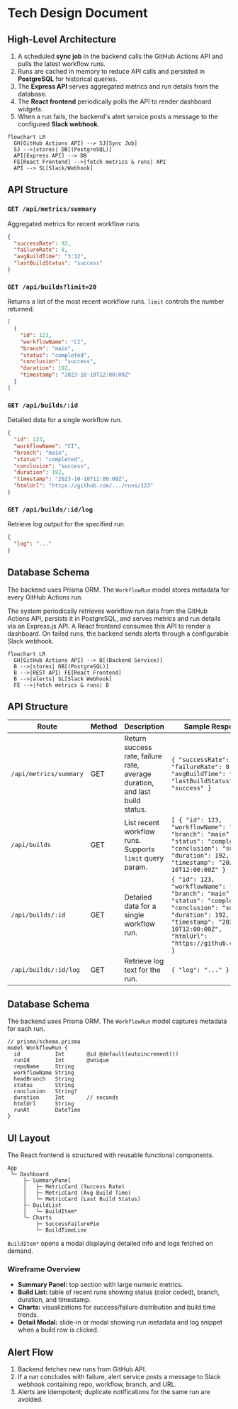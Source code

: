 # Tech Design Document

## High-Level Architecture

1. A scheduled **sync job** in the backend calls the GitHub Actions API and pulls the latest workflow runs.
2. Runs are cached in memory to reduce API calls and persisted in **PostgreSQL** for historical queries.
3. The **Express API** serves aggregated metrics and run details from the database.
4. The **React frontend** periodically polls the API to render dashboard widgets.
5. When a run fails, the backend's alert service posts a message to the configured **Slack webhook**.

```mermaid
flowchart LR
  GH[GitHub Actions API] --> SJ[Sync Job]
  SJ -->|stores| DB[(PostgreSQL)]
  API[Express API] --> DB
  FE[React Frontend] -->|fetch metrics & runs| API
  API --> SL[Slack/Webhook]
```

## API Structure
### `GET /api/metrics/summary`
Aggregated metrics for recent workflow runs.

```json
{
  "successRate": 92,
  "failureRate": 8,
  "avgBuildTime": "3:12",
  "lastBuildStatus": "success"
}
```

### `GET /api/builds?limit=20`
Returns a list of the most recent workflow runs. `limit` controls the number returned.

```json
[
  {
    "id": 123,
    "workflowName": "CI",
    "branch": "main",
    "status": "completed",
    "conclusion": "success",
    "duration": 192,
    "timestamp": "2023-10-10T12:00:00Z"
  }
]
```

### `GET /api/builds/:id`
Detailed data for a single workflow run.

```json
{
  "id": 123,
  "workflowName": "CI",
  "branch": "main",
  "status": "completed",
  "conclusion": "success",
  "duration": 192,
  "timestamp": "2023-10-10T12:00:00Z",
  "htmlUrl": "https://github.com/.../runs/123"
}
```

### `GET /api/builds/:id/log`
Retrieve log output for the specified run.

```json
{
  "log": "..."
}
```

## Database Schema
The backend uses Prisma ORM. The `WorkflowRun` model stores metadata for every GitHub Actions run.

The system periodically retrieves workflow run data from the GitHub Actions API, persists it in PostgreSQL, and serves metrics and run details via an Express.js API. A React frontend consumes this API to render a dashboard. On failed runs, the backend sends alerts through a configurable Slack webhook.

```mermaid
flowchart LR
  GH[GitHub Actions API] --> B[(Backend Service)]
  B -->|stores| DB[(PostgreSQL)]
  B -->|REST API| FE[React Frontend]
  B -->|alerts| SL[Slack Webhook]
  FE -->|fetch metrics & runs| B
```

## API Structure
| Route | Method | Description | Sample Response |
|-------|--------|-------------|-----------------|
| `/api/metrics/summary` | GET | Return success rate, failure rate, average duration, and last build status. | `{ "successRate": 92, "failureRate": 8, "avgBuildTime": "3:12", "lastBuildStatus": "success" }` |
| `/api/builds` | GET | List recent workflow runs. Supports `limit` query param. | `[ { "id": 123, "workflowName": "CI", "branch": "main", "status": "completed", "conclusion": "success", "duration": 192, "timestamp": "2023-10-10T12:00:00Z" } ]` |
| `/api/builds/:id` | GET | Detailed data for a single workflow run. | `{ "id": 123, "workflowName": "CI", "branch": "main", "status": "completed", "conclusion": "success", "duration": 192, "timestamp": "2023-10-10T12:00:00Z", "htmlUrl": "https://github.com/..." }` |
| `/api/builds/:id/log` | GET | Retrieve log text for the run. | `{ "log": "..." }` |

## Database Schema
The backend uses Prisma ORM. The `WorkflowRun` model captures metadata for each run.



```prisma
// prisma/schema.prisma
model WorkflowRun {
  id           Int       @id @default(autoincrement())
  runId        Int       @unique
  repoName     String
  workflowName String
  headBranch   String
  status       String
  conclusion   String?
  duration     Int       // seconds
  htmlUrl      String
  runAt        DateTime
}
```

## UI Layout
The React frontend is structured with reusable functional components.

```
App
 └─ Dashboard
     ├─ SummaryPanel
     │   ├─ MetricCard (Success Rate)
     │   ├─ MetricCard (Avg Build Time)
     │   └─ MetricCard (Last Build Status)
     ├─ BuildList
     │   └─ BuildItem*
     └─ Charts
         ├─ SuccessFailurePie
         └─ BuildTimeLine
```
`BuildItem*` opens a modal displaying detailed info and logs fetched on demand.

### Wireframe Overview
- **Summary Panel:** top section with large numeric metrics.
- **Build List:** table of recent runs showing status (color coded), branch, duration, and timestamp.
- **Charts:** visualizations for success/failure distribution and build time trends.
- **Detail Modal:** slide-in or modal showing run metadata and log snippet when a build row is clicked.

## Alert Flow
1. Backend fetches new runs from GitHub API.
2. If a run concludes with failure, alert service posts a message to Slack webhook containing repo, workflow, branch, and URL.
3. Alerts are idempotent; duplicate notifications for the same run are avoided.
